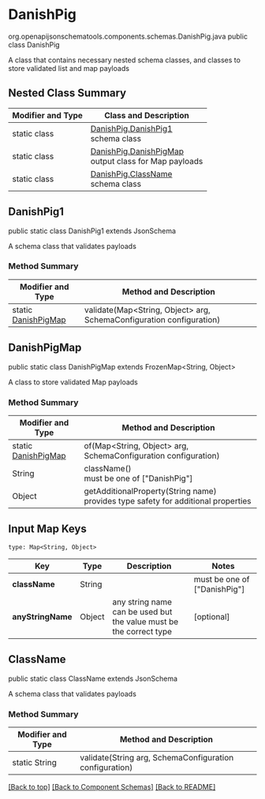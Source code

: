 # DanishPig
org.openapijsonschematools.components.schemas.DanishPig.java
public class DanishPig

A class that contains necessary nested schema classes, and classes to store validated list and map payloads

## Nested Class Summary
| Modifier and Type | Class and Description |
| ----------------- | ---------------------- |
| static class | [DanishPig.DanishPig1](#danishpig1)<br> schema class |
| static class | [DanishPig.DanishPigMap](#danishpigmap)<br> output class for Map payloads |
| static class | [DanishPig.ClassName](#classname)<br> schema class |

## DanishPig1
public static class DanishPig1
extends JsonSchema

A schema class that validates payloads

### Method Summary
| Modifier and Type | Method and Description |
| ----------------- | ---------------------- |
| static [DanishPigMap](#danishpigmap) | validate(Map<String, Object> arg, SchemaConfiguration configuration) |

## DanishPigMap
public static class DanishPigMap
extends FrozenMap<String, Object>

A class to store validated Map payloads

### Method Summary
| Modifier and Type | Method and Description |
| ----------------- | ---------------------- |
| static [DanishPigMap](#danishpigmap) | of(Map<String, Object> arg, SchemaConfiguration configuration) |
| String | className()<br> must be one of ["DanishPig"] |
| Object | getAdditionalProperty(String name)<br>provides type safety for additional properties |

## Input Map Keys
```
type: Map<String, Object>
```
Key | Type |  Description | Notes
------------ | ------------- | ------------- | -------------
**className** | String |  | must be one of ["DanishPig"]
**anyStringName** | Object | any string name can be used but the value must be the correct type | [optional]

## ClassName
public static class ClassName
extends JsonSchema

A schema class that validates payloads

### Method Summary
| Modifier and Type | Method and Description |
| ----------------- | ---------------------- |
| static String | validate(String arg, SchemaConfiguration configuration) |

[[Back to top]](#top) [[Back to Component Schemas]](../../../README.md#Component-Schemas) [[Back to README]](../../../README.md)
